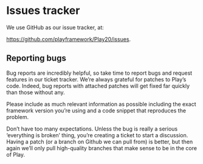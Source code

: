 # Issues tracker

We use GitHub as our issue tracker, at:

<https://github.com/playframework/Play20/issues>.

## Reporting bugs

Bug reports are incredibly helpful, so take time to report bugs and request features in our ticket tracker. We’re always grateful for patches to Play’s code. Indeed, bug reports with attached patches will get fixed far quickly than those without any.

Please include as much relevant information as possible including the exact framework version you’re using and a code snippet that reproduces the problem.

Don’t have too many expectations. Unless the bug is really a serious ‘everything is broken’ thing, you’re creating a ticket to start a discussion. Having a patch (or a branch on Github we can pull from) is better, but then again we’ll only pull high-quality branches that make sense to be in the core of Play.
